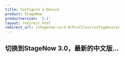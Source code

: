 ```yaml
---
title: Configure a Device
product: StageNow
productversion: '3.1'
layout: redirect.html
redirect_url: /stagenow-cn/3-0/Profiles/configdevice/
---
```


## 切换到StageNow 3.0，最新的中文版...
